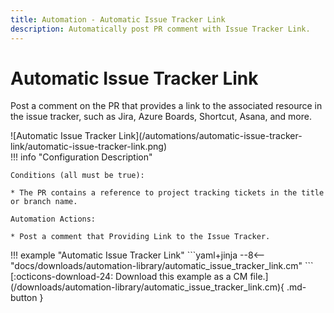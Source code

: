 ```yaml
---
title: Automation - Automatic Issue Tracker Link
description: Automatically post PR comment with Issue Tracker Link.
---
```


# Automatic Issue Tracker Link

Post a comment on the PR that provides a link to the associated resource in the issue tracker, such as Jira, Azure Boards, Shortcut, Asana, and more.

<div class="automationImage" markdown="1">
![Automatic Issue Tracker Link](/automations/automatic-issue-tracker-link/automatic-issue-tracker-link.png)
</div>
<div class="automationDescription" markdown="1">
!!! info "Configuration Description"

    Conditions (all must be true):

    * The PR contains a reference to project tracking tickets in the title or branch name.

    Automation Actions:

    * Post a comment that Providing Link to the Issue Tracker.

</div>
<div class="automationExample" markdown="1">
!!! example "Automatic Issue Tracker Link"
    ```yaml+jinja
    --8<-- "docs/downloads/automation-library/automatic_issue_tracker_link.cm"
    ```
    <div class="result" markdown>
      <span>
      [:octicons-download-24: Download this example as a CM file.](/downloads/automation-library/automatic_issue_tracker_link.cm){ .md-button }
      </span>
    </div>
</div>
